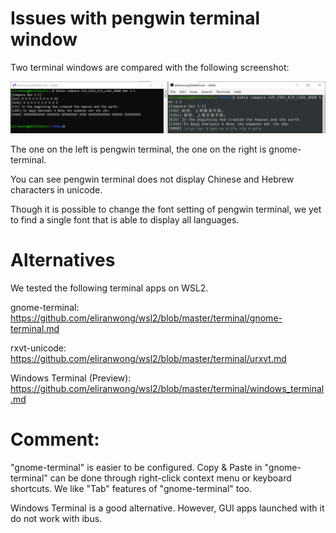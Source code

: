 # Issues with pengwin terminal window 

Two terminal windows are compared with the following screenshot:

<img src="screenshot_compare_terminals.png">

The one on the left is pengwin terminal, the one on the right is gnome-terminal.

You can see pengwin terminal does not display Chinese and Hebrew characters in unicode.

Though it is possible to change the font setting of pengwin terminal, we yet to find a single font that is able to display all languages.

# Alternatives

We tested the following terminal apps on WSL2.

gnome-terminal: https://github.com/eliranwong/wsl2/blob/master/terminal/gnome-terminal.md

rxvt-unicode: https://github.com/eliranwong/wsl2/blob/master/terminal/urxvt.md

Windows Terminal (Preview): https://github.com/eliranwong/wsl2/blob/master/terminal/windows_terminal.md

# Comment:

"gnome-terminal" is easier to be configured.  Copy & Paste in "gnome-terminal" can be done through right-click context menu or keyboard shortcuts.  We like "Tab" features of "gnome-terminal" too.

Windows Terminal is a good alternative.  However, GUI apps launched with it do not work with ibus.
